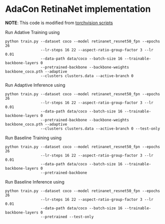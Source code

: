 # AdaCon RetinaNet implementation
**NOTE**: This code is modified from [torchvision scripts](https://github.com/pytorch/vision/tree/master/references/detection)

Run Adative Training using 
```
python train.py --dataset coco --model retinanet_resnet50_fpn --epochs 26 
                --lr-steps 16 22 --aspect-ratio-group-factor 3 --lr 0.01 
                --data-path data/coco --batch-size 16 --trainable-backbone-layers 0
                --pretrained-backbone --backbone-weights backbone_coco.pth --adaptive
                --clusters clusters.data --active-branch 0
```


Run Adaptive Inference using 
```
python train.py --dataset coco --model retinanet_resnet50_fpn --epochs 26 
                --lr-steps 16 22 --aspect-ratio-group-factor 3 --lr 0.01 
                --data-path data/coco --batch-size 16 --trainable-backbone-layers 0
                --pretrained-backbone --backbone-weights backbone_coco.pth --adaptive
                --clusters clusters.data --active-branch 0 --test-only
```

Run Baseline Training using 
```
python train.py --dataset coco --model retinanet_resnet50_fpn --epochs 26 
                --lr-steps 16 22 --aspect-ratio-group-factor 3 --lr 0.01 
                --data-path data/coco --batch-size 16 --trainable-backbone-layers 0
                --pretrained-backbone
```


Run Baseline Inference using 
```
python train.py --dataset coco --model retinanet_resnet50_fpn --epochs 26 
                --lr-steps 16 22 --aspect-ratio-group-factor 3 --lr 0.01 
                --data-path data/coco --batch-size 16 --trainable-backbone-layers 0
                --pretrained --test-only
```
